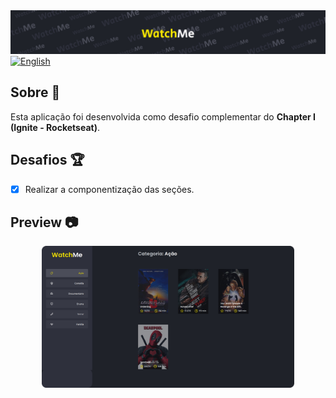 <div align="center">
  <img src=".github/logo.svg" />
</div>
   <a href="./README.md">
      <img alt="English" src="https://img.shields.io/badge/-Read in english -000?style=flat&logo=google-translate&logoColor=000&labelColor=FDE93E" />
   </a>

## Sobre 📖
Esta aplicação foi desenvolvida como desafio complementar do **Chapter I (Ignite - Rocketseat)**. 

## Desafios 🏆
  - [x] Realizar a componentização das seções.

## Preview 📷
<div align="center">
  <img src=".github/cover.svg" width=80% />
</div>
